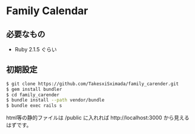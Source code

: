 # Family Calendar

## 必要なもの

- Ruby 2.1.5 ぐらい

## 初期設定

```sh
$ git clone https://github.com/TakesxiSximada/family_carender.git
$ gem install bundler
$ cd family_carender
$ bundle install --path vendor/bundle
$ bundle exec rails s
```

html等の静的ファイルは /public に入れれば http://localhost:3000 から見えるはずです。

